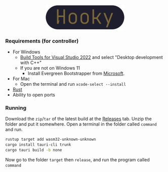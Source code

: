 <p align="center">
  <img src="https://github.com/AMTitan/Hooky/raw/master/assets/hooky.png" alt="Hooky" style="width: 250px;">
</p>

### Requirements (for controller)

- For Windows
  - [Build Tools for Visual Studio 2022](https://visualstudio.microsoft.com/visual-cpp-build-tools/) and select "Desktop development with C++"
  - If you are not on Windows 11
    - Install Evergreen Bootstrapper from [Microsoft](https://developer.microsoft.com/en-us/microsoft-edge/webview2/#download-section).
- For Mac
  - Open the terminal and run `xcode-select --install`
- [Rust](https://www.rust-lang.org/tools/install)
- Ability to open ports

### Running

Download the `zip`/`tar` of the latest build at the [Releases](https://github.com/AMTitan/Hooky/releases) tab. Unzip the folder and put it somewhere. Open a terminal in the folder called `command` and run.

```sh 
rustup target add wasm32-unknown-unknown
cargo install tauri-cli trunk
cargo tauri build -b none
```

Now go to the folder `target` then `release`, and run the program called `command`
